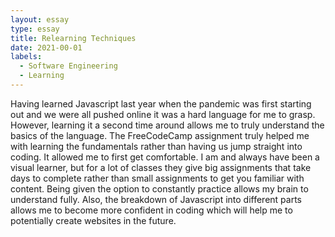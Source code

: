```yaml
---
layout: essay
type: essay
title: Relearning Techniques
date: 2021-00-01
labels:
  - Software Engineering
  - Learning
---
```


Having learned Javascript last year when the pandemic was first starting out and we were all pushed online it was a hard language for me to grasp. However, learning it a second time around allows me to truly understand the basics of the language. The FreeCodeCamp assignment truly helped me with learning the fundamentals rather than having us jump straight into coding. It allowed me to first get comfortable. I am and always have been a visual learner, but for a lot of classes they give big assignments that take days to complete rather than small assignments to get you familiar with content. Being given the option to constantly practice allows my brain to understand fully. Also, the breakdown of Javascript into different parts allows me to become more confident in coding which will help me to potentially create websites in the future.
